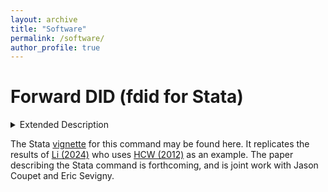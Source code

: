 ```yaml
---
layout: archive
title: "Software"
permalink: /software/
author_profile: true
---
```


# Forward DID (fdid for Stata)

<details>
  <summary>Extended Description</summary>
  <p><i>Choosing a control group is vital to quasi-experimental design in the social sciences. When randomized trials are not feasible or ethical, researchers (usually) need to compare a treated unit/set of units to others that were untreated. To do this, fdid uses a greedy forward selection algorithm to choose the ideal control group for the currently treated unit. It then uses the standard difference-in-differences model to estimate effects. The fdid command reports a full suite of inferential statistics, metrics of fit, as well as the control units used for the difference-in-differences design.</i></p>
</details>


The Stata [vignette](https://github.com/jgreathouse9/FDIDTutorial/blob/main/StataVignette.md) for this command may be found here. It replicates the results of [Li (2024)](https://doi.org/10.1287/mksc.2022.0212) who uses [HCW (2012)](https://doi.org/10.1002/jae.1230) as an example. The paper describing the Stata command is forthcoming, and is joint work with Jason Coupet and Eric Sevigny.
